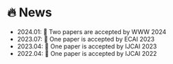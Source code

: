 # 🔥 News
- 2024.01: 🎉 Two papers are accepted by WWW 2024
- 2023.07: 🎉 One paper is accepted by ECAI 2023
- 2023.04: 🎉 One paper is accepted by IJCAI 2023
- 2022.04: 🎉 One paper is accepted by IJCAI 2022
